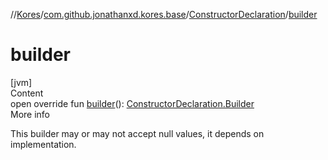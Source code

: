 //[Kores](../../index.md)/[com.github.jonathanxd.kores.base](../index.md)/[ConstructorDeclaration](index.md)/[builder](builder.md)



# builder  
[jvm]  
Content  
open override fun [builder](builder.md)(): [ConstructorDeclaration.Builder](-builder/index.md)  
More info  


This builder may or may not accept null values, it depends on implementation.

  



